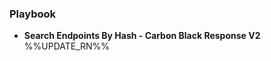 <!--
### Scripts
- __CBSessions__
    -
- __CBEvents__
    -
-->

### Playbook
- __Search Endpoints By Hash - Carbon Black Response V2__
%%UPDATE_RN%%
